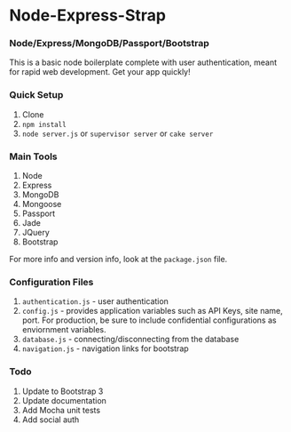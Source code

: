 # Node-Express-Strap

### Node/Express/MongoDB/Passport/Bootstrap

This is a basic node boilerplate complete with user authentication, meant for rapid web development. Get your app quickly!

### Quick Setup

1. Clone
2. `npm install`
3. `node server.js` or `supervisor server` or `cake server`

### Main Tools

1. Node
2. Express
3. MongoDB
4. Mongoose
5. Passport
6. Jade
7. JQuery
8. Bootstrap

For more info and version info, look at the `package.json` file.

### Configuration Files

1. `authentication.js` - user authentication
2. `config.js` - provides application variables such as API Keys, site name, port. For production, be sure to include confidential configurations as enviornment variables.
3. `database.js` - connecting/disconnecting from the database
4. `navigation.js` - navigation links for bootstrap

### Todo

1. Update to Bootstrap 3
2. Update documentation
3. Add Mocha unit tests
4. Add social auth